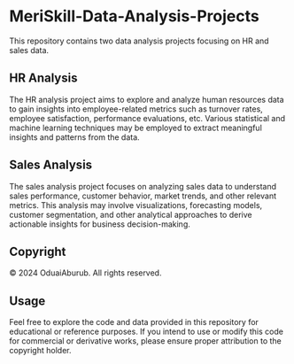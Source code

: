 # MeriSkill-Data-Analysis-Projects
This repository contains two data analysis projects focusing on HR and sales data.

## HR Analysis

The HR analysis project aims to explore and analyze human resources data to gain insights into employee-related metrics such as turnover rates, employee satisfaction, performance evaluations, etc. Various statistical and machine learning techniques may be employed to extract meaningful insights and patterns from the data.

## Sales Analysis

The sales analysis project focuses on analyzing sales data to understand sales performance, customer behavior, market trends, and other relevant metrics. This analysis may involve visualizations, forecasting models, customer segmentation, and other analytical approaches to derive actionable insights for business decision-making.

## Copyright

© 2024 OduaiAburub. All rights reserved.

## Usage

Feel free to explore the code and data provided in this repository for educational or reference purposes. If you intend to use or modify this code for commercial or derivative works, please ensure proper attribution to the copyright holder.


